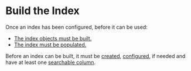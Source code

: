 # Build the Index

Once an index has been configured, before it can be used:

  - [The index objects must be built.](Build%20Index%20Objects.htm)
  - [The index must be populated.](Populate%20an%20Index.htm)

Before an index can be built, it must be
[created](Create%20an%20Index.htm),
[configured](Configure%20an%20Index.htm), if needed and have at least
one [searchable column](Add%20a%20Column%20to%20an%20Index.htm).
